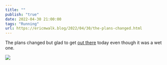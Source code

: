 ```yaml
---
title: ""
publish: "true"
date: 2022-04-30 21:00:00
tags: "Running"
url: https://ericmwalk.blog/2022/04/30/the-plans-changed.html
---
```


The plans changed but glad to get [out there](http://www.strava.com/activities/7066770918) today even though it was a wet one.

![](https://ericmwalk.blog/uploads/2022/a614d02f43.jpg)